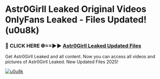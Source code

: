 # Astr0Girll Leaked Original Videos 0nlyFans Leaked - Files Updated! (u0u8k)

<h3>🔴 CLICK HERE 🌐==►► <a href="https://tinyurl.com/2m67pmp6" rel="nofollow">Astr0Girll Leaked Updated Files</a></h3>

Get Astr0Girll Leaked and all content. Now you can access all videos and pictures of Astr0Girll Leaked. New Updated Files 2025!

[![u0u8k](https://i.imgur.com/H4QAA4z.gif)](https://tinyurl.com/2m67pmp6)